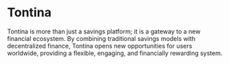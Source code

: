 # Tontina
Tontina is more than just a savings platform; it is a gateway to a new financial ecosystem. By combining traditional savings models with decentralized finance, Tontina opens new opportunities for users worldwide, providing a flexible, engaging, and financially rewarding system.
